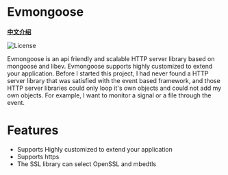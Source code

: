 # Evmongoose
**[中文介绍](https://github.com/zhaojh329/evmongoose/blob/master/README_ZH.md)**

![](https://img.shields.io/badge/license-GPLV3-brightgreen.svg?style=plastic "License")

Evmongoose is an api friendly and scalable HTTP server library based on mongoose and libev. Evmongoose supports
highly customized to extend your application. Before I started this project, I had never found a HTTP server
library that was satisfied with the event based framework, and those HTTP server libraries could only loop it's
own objects and could not add my own objects. For example, I want to monitor a signal or a file through the event.

# Features
* Supports Highly customized to extend your application
* Supports https
* The SSL library can select OpenSSL and mbedtls